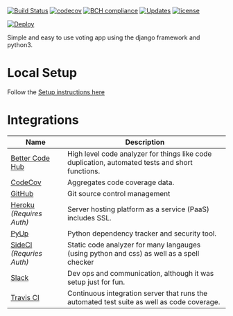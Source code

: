 [![Build Status](https://travis-ci.org/miniscruff/votingapp.svg?branch=master)](https://travis-ci.org/miniscruff/votingapp) [![codecov](https://codecov.io/gh/miniscruff/votingapp/branch/master/graph/badge.svg)](https://codecov.io/gh/miniscruff/votingapp) [![BCH compliance](https://bettercodehub.com/edge/badge/miniscruff/votingapp?branch=master)](https://bettercodehub.com/) [![Updates](https://pyup.io/repos/github/miniscruff/votingapp/shield.svg)](https://pyup.io/repos/github/miniscruff/votingapp/) [![license](https://img.shields.io/github/license/mashape/apistatus.svg)](https://github.com/miniscruff/votingapp/blob/master/LICENSE)

[![Deploy](https://www.herokucdn.com/deploy/button.svg)](https://heroku.com/deploy)

Simple and easy to use voting app using the django framework and python3.

# Local Setup
Follow the [Setup instructions here](docs/setup_instructions.md)

# Integrations
| Name | Description |
| --- | --- |
| [Better Code Hub](https://bettercodehub.com/results/miniscruff/votingapp) | High level code analyzer for things like code duplication, automated tests and short functions. |
| [CodeCov](https://codecov.io/gh/miniscruff/votingapp) | Aggregates code coverage data. |
| [GitHub](https://github.com/miniscruff/votingapp) | Git source control management |
| [Heroku](https://dashboard.heroku.com/pipelines/35929301-0ed9-46a7-b52a-e91c8e59d8db) _(Requires Auth)_ | Server hosting platform as a service (PaaS) includes SSL. |
| [PyUp](https://pyup.io/account/repos/github/miniscruff/votingapp/) | Python dependency tracker and security tool. |
| [SideCI](https://sideci.com/gh/113536169/news_feed) _(Requries Auth)_ | Static code analyzer for many langauges (using python and css) as well as a spell checker |
| [Slack](https://minivotes.slack.com) | Dev ops and communication, although it was setup just for fun. |
| [Travis CI](https://www.travis-ci.org/miniscruff/votingapp) | Continuous integration server that runs the automated test suite as well as code coverage. |